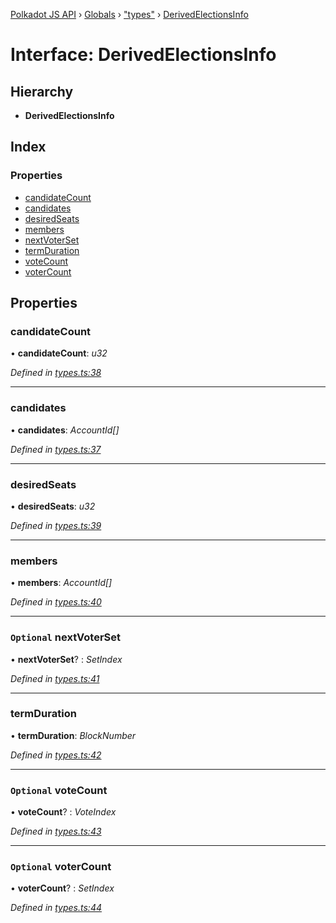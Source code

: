 [Polkadot JS API](../README.md) › [Globals](../globals.md) › ["types"](../modules/_types_.md) › [DerivedElectionsInfo](_types_.derivedelectionsinfo.md)

# Interface: DerivedElectionsInfo

## Hierarchy

* **DerivedElectionsInfo**

## Index

### Properties

* [candidateCount](_types_.derivedelectionsinfo.md#candidatecount)
* [candidates](_types_.derivedelectionsinfo.md#candidates)
* [desiredSeats](_types_.derivedelectionsinfo.md#desiredseats)
* [members](_types_.derivedelectionsinfo.md#members)
* [nextVoterSet](_types_.derivedelectionsinfo.md#optional-nextvoterset)
* [termDuration](_types_.derivedelectionsinfo.md#termduration)
* [voteCount](_types_.derivedelectionsinfo.md#optional-votecount)
* [voterCount](_types_.derivedelectionsinfo.md#optional-votercount)

## Properties

###  candidateCount

• **candidateCount**: *u32*

*Defined in [types.ts:38](https://github.com/polkadot-js/api/blob/6e96fd6a55/packages/api-derive/src/types.ts#L38)*

___

###  candidates

• **candidates**: *AccountId[]*

*Defined in [types.ts:37](https://github.com/polkadot-js/api/blob/6e96fd6a55/packages/api-derive/src/types.ts#L37)*

___

###  desiredSeats

• **desiredSeats**: *u32*

*Defined in [types.ts:39](https://github.com/polkadot-js/api/blob/6e96fd6a55/packages/api-derive/src/types.ts#L39)*

___

###  members

• **members**: *AccountId[]*

*Defined in [types.ts:40](https://github.com/polkadot-js/api/blob/6e96fd6a55/packages/api-derive/src/types.ts#L40)*

___

### `Optional` nextVoterSet

• **nextVoterSet**? : *SetIndex*

*Defined in [types.ts:41](https://github.com/polkadot-js/api/blob/6e96fd6a55/packages/api-derive/src/types.ts#L41)*

___

###  termDuration

• **termDuration**: *BlockNumber*

*Defined in [types.ts:42](https://github.com/polkadot-js/api/blob/6e96fd6a55/packages/api-derive/src/types.ts#L42)*

___

### `Optional` voteCount

• **voteCount**? : *VoteIndex*

*Defined in [types.ts:43](https://github.com/polkadot-js/api/blob/6e96fd6a55/packages/api-derive/src/types.ts#L43)*

___

### `Optional` voterCount

• **voterCount**? : *SetIndex*

*Defined in [types.ts:44](https://github.com/polkadot-js/api/blob/6e96fd6a55/packages/api-derive/src/types.ts#L44)*

